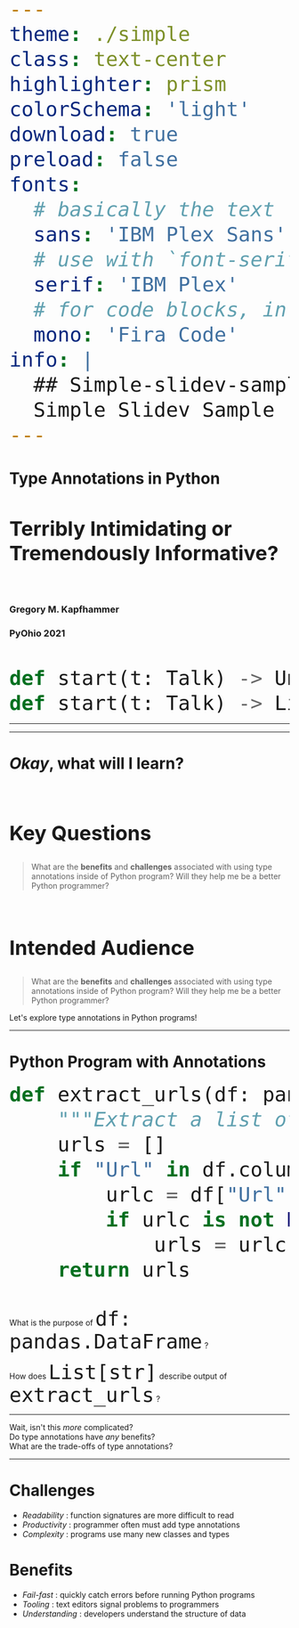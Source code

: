 ```yaml
---
theme: ./simple
class: text-center
highlighter: prism
colorSchema: 'light'
download: true
preload: false
fonts:
  # basically the text
  sans: 'IBM Plex Sans'
  # use with `font-serif` css class from windicss
  serif: 'IBM Plex'
  # for code blocks, inline code, etc.
  mono: 'Fira Code'
info: |
  ## Simple-slidev-sample
  Simple Slidev Sample
---
```


# Type Annotations in Python

<style>
  code {
    font-size: 36px;
  }
</style>

## Terribly Intimidating or Tremendously Informative?

<div class="container my-1">
 &nbsp;
</div>

### Gregory M. Kapfhammer

### PyOhio 2021

<div class="container my-5">
 &nbsp;
</div>

<v-click>

```python {all|1|2|all|2}
def start(t: Talk) -> Union[Fun, Info]:
def start(t: Talk) -> List[Fun, Info]:
```

</v-click>

---

---

# <em>Okay</em>, what will I learn?

<style>
  h2 {
    font-size: 36px;
    @apply text-orange-600 mb-4;
  }
</style>

<br>

<div v-click>

## Key Questions

> What are the **benefits** and **challenges** associated with using type annotations
> inside of Python program? Will they help me be a better Python programmer?

</div>

<br>

<div v-click>

## Intended Audience

> What are the **benefits** and **challenges** associated with using type annotations
> inside of Python program? Will they help me be a better Python programmer?

</div>

<div v-click>

<div class="flex row">

<uim-rocket class="text-6xl ml-8 mt-5 text-blue-600" />

<div class="text-3xl font-bold mt-8 ml-4">
Let's explore type annotations in Python programs!
</div>

</div>

</div>

---

# Python Program with Annotations

<style>
</style>

<div class="-ml-9">

```python {all|1|3|4-5|6-7|8|all}
def extract_urls(df: pandas.DataFrame) -> List[str]:
    """Extract a list of urls."""
    urls = []
    if "Url" in df.columns:
        urlc = df["Url"]
        if urlc is not None:
            urls = urlc.tolist()
    return urls
```

</div>

<br>

<v-clicks>

<p class = "bold">
What is the purpose of <code>df: pandas.DataFrame</code> ?
</p>

<p class = "bold">
How does <code>List[str]</code> describe output of <code>extract_urls</code> ?
</p>

</v-clicks>

---

<v-clicks>

<div class="flex row">

<uim-exclamation-triangle class="text-8xl ml-9 mt-8 text-orange-600" />

<div class="text-6xl text-true-gray-600 font-bold mt-8 ml-4">
Wait, isn't this <em>more</em> complicated?
</div>

</div>

<div class="flex row">

<uim-repeat class="text-8xl ml-9 mt-8 text-orange-600" />

<div class="text-6xl text-true-gray-600 font-bold mt-8 ml-4">
Do type annotations have <em>any</em> benefits?
</div>

</div>

<div class="flex row">

<uim-layers-alt class="text-8xl ml-9 mt-8 text-orange-600" />

<div class="text-6xl text-true-gray-600 font-bold mt-8 ml-4">
What are the trade-offs of type annotations?
</div>

</div>

</v-clicks>

---


<div class="ml-8 grid grid-cols-2 gap-19">
<div>

<v-click>

# Challenges

- *Readability* : function signatures are more difficult to read
- *Productivity* : programmer often must add type annotations
- *Complexity* : programs use many new classes and types

</v-click>

</div>

<div>

<v-click>

# Benefits

- *Fail-fast* : quickly catch errors before running Python programs
- *Tooling* : text editors signal problems to programmers
- *Understanding* : developers understand the structure of data

</v-click>

</div>
</div>

